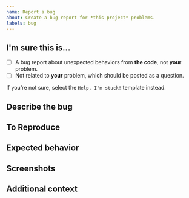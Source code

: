 ```yaml
---
name: Report a bug
about: Create a bug report for *this project* problems.
labels: bug
---
```



## I'm sure this is...
- [ ] A bug report about unexpected behaviors from **the code**, not **your** problem.
- [ ] Not related to **your** problem, which should be posted as a question.

If you're not sure, select the `Help, I'm stuck!` template instead.


## Describe the bug
<!-- A clear and concise description of what the bug is. -->


## To Reproduce
<!--
Steps to reproduce the behavior:
1. Go to '...'
2. Click on '....'
3. Scroll down to '....'
4. See error
-->


## Expected behavior
<!-- A clear and concise description of what you expected to happen. -->


## Screenshots
<!-- If applicable, add screenshots to help explain the bug. -->


## Additional context
<!-- Add any other context about the bug here. -->